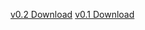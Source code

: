 [v0.2 Download](https://github.com/Pierric0/Flappy_Bird/releases/tag/v0.2)
[v0.1 Download](https://github.com/Pierric0/Flappy_Bird/releases/tag/v0.1)
